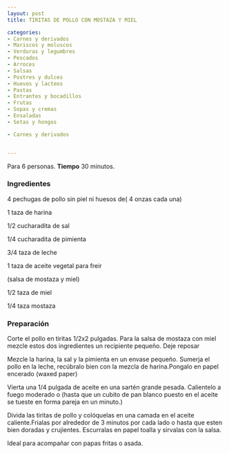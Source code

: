 ```yaml
---
layout: post
title: TIRITAS DE POLLO CON MOSTAZA Y MIEL

categories:
- Carnes y derivados
- Mariscos y moluscos
- Verduras y legumbres
- Pescados
- Arroces
- Salsas
- Postres y dulces
- Huevos y lacteos
- Pastas
- Entrantes y bocadillos
- Frutas
- Sopas y cremas
- Ensaladas
- Setas y hongos

- Carnes y derivados


---
```


Para 6 personas.
<b>Tiempo</b> 30 minutos.

<h3>Ingredientes</h3>

4 pechugas de pollo sin piel ni huesos de( 4 onzas cada una)

1 taza de harina

1/2 cucharadita de sal

1/4 cucharadita de pimienta

3/4 taza de leche

1 taza de aceite vegetal para freir

(salsa de mostaza y miel)

1/2 taza de miel

1/4 taza mostaza

<h3>Preparación</h3>

Corte el pollo en tiritas 1/2x2 pulgadas. Para la salsa de mostaza con miel mezcle estos dos ingredientes un recipiente pequeño. Deje reposar

Mezcle la harina, la sal y la pimienta en un envase pequeño. Sumerja el pollo en la leche, recúbralo bien con la mezcla de harina.Pongalo en papel encerado (waxed paper)

Vierta una 1/4 pulgada de aceite en una sartén grande pesada. Calientelo a fuego moderado o (hasta que un cubito de pan blanco puesto en el aceite se tueste en forma pareja en un minuto.)

Divida las tiritas de pollo y colóquelas en una camada en el aceite caliente.Frialas por alrededor de 3 minutos por cada lado o hasta que esten bien doradas y crujientes. Escurralas en papel toalla y sirvalas con la salsa.

Ideal para acompañar con papas fritas o asada.

